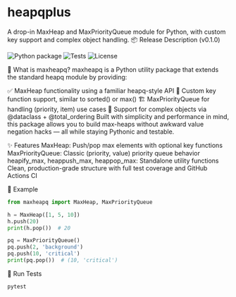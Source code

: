 # heapqplus

A drop-in MaxHeap and MaxPriorityQueue module for Python, with custom key support and complex object handling.
📦 Release Description (v0.1.0)


![Python package](https://img.shields.io/pypi/v/maxheapq)
![Tests](https://github.com/kunjpatel49/maxheapq/actions/workflows/python-tests.yml/badge.svg)
![License](https://img.shields.io/pypi/l/maxheapq)

🎯 What is maxheapq?
maxheapq is a Python utility package that extends the standard heapq module by providing:

✅ MaxHeap functionality using a familiar heapq-style API
🧠 Custom key function support, similar to sorted() or max()
🏗️ MaxPriorityQueue for handling (priority, item) use cases
🧱 Support for complex objects via @dataclass + @total_ordering
Built with simplicity and performance in mind, this package allows you to build max-heaps without awkward value negation hacks — all while staying Pythonic and testable.

✨ Features
MaxHeap: Push/pop max elements with optional key functions
MaxPriorityQueue: Classic (priority, value) priority queue behavior
heapify_max, heappush_max, heappop_max: Standalone utility functions
Clean, production-grade structure with full test coverage and GitHub Actions CI

🚀 Example
```python
from maxheapq import MaxHeap, MaxPriorityQueue

h = MaxHeap([1, 5, 10])
h.push(20)
print(h.pop())  # 20

pq = MaxPriorityQueue()
pq.push(2, 'background')
pq.push(10, 'critical')
print(pq.pop())  # (10, 'critical')
```

🧪 Run Tests
```bash
pytest
```
